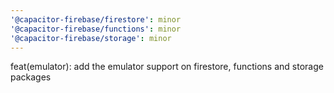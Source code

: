 ```yaml
---
'@capacitor-firebase/firestore': minor
'@capacitor-firebase/functions': minor
'@capacitor-firebase/storage': minor
---
```


feat(emulator): add the emulator support on firestore, functions and storage packages
